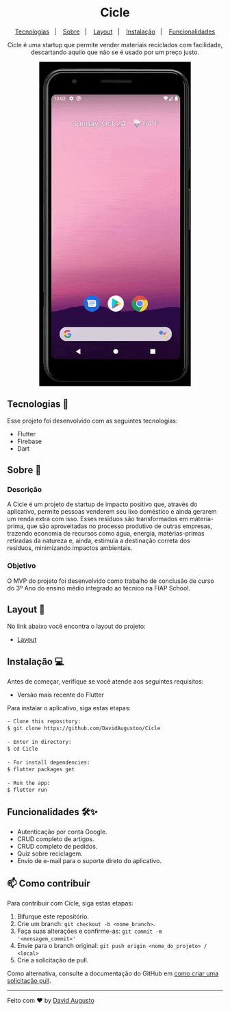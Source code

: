 <h1 align="center"> Cicle</h1>


<p align="center">
  <a href="#tecnologias-">Tecnologias</a>&nbsp;&nbsp;&nbsp;|&nbsp;&nbsp;&nbsp;
  <a href="#sobre-">Sobre</a>&nbsp;&nbsp;&nbsp;|&nbsp;&nbsp;&nbsp;
  <a href="#layout-">Layout</a>&nbsp;&nbsp;&nbsp;|&nbsp;&nbsp;&nbsp;
  <a href="#instalação-">Instalação</a>&nbsp;&nbsp;&nbsp;|&nbsp;&nbsp;&nbsp;
  <a href="#funcionalidades-">Funcionalidades</a>
</p>
<p align="center"> 
Cicle é uma startup que permite vender materiais reciclados com facilidade, descartando aquilo que não se é usado por um preço justo.


</p>
<p align="center">
<img src="assets/cell.gif" align="center" />
</p>


## Tecnologias 🚀 

Esse projeto foi desenvolvido com as seguintes tecnologias:

- Flutter
- Firebase
- Dart


## Sobre 📖


### Descrição
A Cicle é um projeto de startup de impacto positivo que, através do aplicativo, permite pessoas venderem seu lixo doméstico e ainda gerarem um renda extra com isso. Esses resíduos são transformados em máteria-prima, que são aproveitadas no processo produtivo de outras empresas, trazendo economia de recursos como água, energia, matérias-primas retiradas da natureza e, ainda, estimula a destinação correta dos resíduos, minimizando impactos ambientais.


### Objetivo
O MVP do projeto foi desenvolvido como trabalho de conclusão de curso do 3º Ano do ensino médio integrado ao técnico na FIAP School. 

##  Layout 🔖

No link abaixo você encontra o layout do projeto:

- [Layout](https://www.figma.com/file/yDjoNKatZiGCO3JS8961VJ/Cicle-App-Design?node-id=1%3A1726)


## Instalação 💻


Antes de começar, verifique se você atende aos seguintes requisitos:

- Versão mais recente do Flutter

 Para instalar o aplicativo, siga estas etapas:


```
- Clone this repository:
$ git clone https://github.com/DavidAugustoo/Cicle

- Enter in directory:
$ cd Cicle

- For install dependencies:
$ flutter packages get

- Run the app: 
$ flutter run
```

## Funcionalidades 🛠✨

- Autenticação por conta Google.
- CRUD completo de artigos.
- CRUD completo de pedidos.
- Quiz sobre reciclagem.
- Envio de e-mail para o suporte direto do aplicativo.


## 📫 Como contribuir
<!---Se o seu README for longo ou se você tiver algum processo ou etapas específicas que deseja que os contribuidores sigam, considere a criação de um arquivo CONTRIBUTING.md separado--->
Para contribuir com Cicle, siga estas etapas:

1. Bifurque este repositório.
2. Crie um branch: `git checkout -b <nome_branch>`.
3. Faça suas alterações e confirme-as: `git commit -m '<mensagem_commit>'`
4. Envie para o branch original: `git push origin <nome_do_projeto> / <local>`
5. Crie a solicitação de pull.

Como alternativa, consulte a documentação do GitHub em [como criar uma solicitação pull](https://help.github.com/en/github/collaborating-with-issues-and-pull-requests/creating-a-pull-request).

---

Feito com ♥ by [David Augusto](https://github.com/DavidAugustoo)
